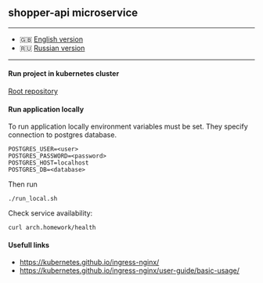 ## shopper-api microservice

___

* 🇬🇧 [English version](https://www.github.com/arturyumaev/shopper-api/blob/main/README.md)
* 🇷🇺 [Russian version](https://www.github.com/arturyumaev/shopper-api/blob/main/README_rus.md)

___

#### Run project in **kubernetes** cluster

[Root repository](https://www.github.com/arturyumaev/shopper)

#### Run application locally

To run application locally environment variables must be set. They specify connection to postgres database.

```
POSTGRES_USER=<user>
POSTGRES_PASSWORD=<password>
POSTGRES_HOST=localhost
POSTGRES_DB=<database>
```

Then run

```shell
./run_local.sh
```

Check service availability:

```shell
curl arch.homework/health
```

#### Usefull links

- https://kubernetes.github.io/ingress-nginx/
- https://kubernetes.github.io/ingress-nginx/user-guide/basic-usage/

